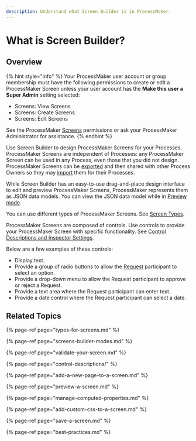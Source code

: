 ```yaml
---
description: Understand what Screen Builder is in ProcessMaker.
---
```


# What is Screen Builder?

## Overview

{% hint style="info" %}
Your ProcessMaker user account or group membership must have the following permissions to create or edit a ProcessMaker Screen unless your user account has the **Make this user a Super Admin** setting selected:

* Screens: View Screens
* Screens: Create Screens
* Screens: Edit Screens

See the ProcessMaker [Screens](../../../processmaker-administration/permission-descriptions-for-users-and-groups.md#screens) permissions or ask your ProcessMaker Administrator for assistance.
{% endhint %}

Use Screen Builder to design ProcessMaker Screens for your Processes. ProcessMaker Screens are independent of Processes: any ProcessMaker Screen can be used in any Process, even those that you did not design. ProcessMaker Screens can be [exported](../manage-forms/export-a-screen.md) and then shared with other Process Owners so they may [import](../manage-forms/import-a-screen.md) them for their Processes.

While Screen Builder has an easy-to-use drag-and-place design interface to edit and preview ProcessMaker Screens, ProcessMaker represents them as JSON data models. You can view the JSON data model while in [Preview mode](preview-a-screen.md).

You can use different types of ProcessMaker Screens. See [Screen Types](types-for-screens.md).

ProcessMaker Screens are composed of controls. Use controls to provide your ProcessMaker Screen with specific functionality. See [Control Descriptions and Inspector Settings](control-descriptions/).

Below are a few examples of these controls:

* Display text.
* Provide a group of radio buttons to allow the [Request](../../../using-processmaker/requests/what-is-a-request.md) participant to select an option.
* Provide a drop-down menu to allow the Request participant to approve or reject a Request.
* Provide a text area where the Request participant can enter text.
* Provide a date control where the Request participant can select a date.

## Related Topics

{% page-ref page="types-for-screens.md" %}

{% page-ref page="screens-builder-modes.md" %}

{% page-ref page="validate-your-screen.md" %}

{% page-ref page="control-descriptions/" %}

{% page-ref page="add-a-new-page-to-a-screen.md" %}

{% page-ref page="preview-a-screen.md" %}

{% page-ref page="manage-computed-properties.md" %}

{% page-ref page="add-custom-css-to-a-screen.md" %}

{% page-ref page="save-a-screen.md" %}

{% page-ref page="best-practices.md" %}

